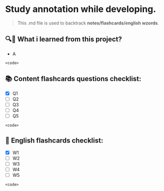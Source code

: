 # Study annotation while developing.
> This .md file is used to backtrack **notes/flashcards/english wzords**.


## 🔍🤔 What i learned from this project?

- A
```
<code>
```

## 📚 Content flashcards questions checklist:
- [x] Q1
- [ ] Q2
- [ ] Q3
- [ ] Q4
- [ ] Q5

```
<code>
```

## 📝 English flashcards checklist:
- [x] W1
- [ ] W2
- [ ] W3
- [ ] W4
- [ ] W5

```
<code>
```